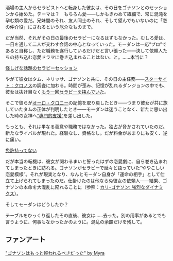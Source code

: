 <!-- title: モーダン・ラムジー -->
<!-- status: 生存 -->

酒場の主人からセラピストへと転身した彼女は、その日をゴナソンとのセッションから始めた。テーマは？　もちろん愛――しかもきわめて繊細で、常に混沌を孕む類の愛だ。兄妹間のそれ、友人同士のそれ、そして望んでもいないのに「恋の仲介役」にされるという厄介なものまで。

だが当然、それがその日の最後のセラピーになるはずもなかった。むしろ愛は、一日を通して二人が交わす会話の中心となっていった。モーダンは一応“プロ”であると自称し、ただ職務を遂行しているだけだと言い張った――決して依頼人たちの持ち込む恋愛ドラマに巻き込まれることはない、と。……本当に？

[怪しげな話題のセラピーセッション](#embed:https://www.youtube.com/live/AVolo2GU708?si=4AnsPPNT_wg8l5Ml&t=215)

やがて彼女はタム、ネリッサ、ゴナソンと共に、その日の主任務――[スターサイト：クロノス](https://www.youtube.com/live/AVolo2GU708?si=lAhFFA_4EjWnc_FJ&t=4562)の調査に加わる。時間が歪み、記憶が乱れるダンジョンの中でも、彼女は抜け目なく[もう一回セラピーを挟んでいた](https://www.youtube.com/live/AVolo2GU708?si=P7SB05k5Jd07spd9&t=7538)。

そこで彼らが[オーロ・クロニー](https://www.youtube.com/live/AVolo2GU708?si=SEplOgl1s3k3hXcx&t=7906)の記憶を取り戻したとき――つまり彼女が共に旅していたタムの正体が判明したとき――モーダンは迷うことなく、新たに思い出した時の女神へ[“専門的支援”](https://www.youtube.com/live/AVolo2GU708?si=1nQSEO7cubwb8rFH&t=8151)を差し出した。

もっとも、それは単なる善意や職務ではなかった。独占が脅かされていたのだ。新たなライバルが現れた。経験なし、資格なし。だが料金があまりにも安く、逆に痛い。

[免許持ってない](#embed:https://www.youtube.com/live/AVolo2GU708?si=jllaYw_Lnzhq52cC&t=3403)

だが本当の転機は、彼女が関わるまいと誓ったはずの恋愛劇に、自ら巻き込まれてしまったときに訪れる。ゴナソンがセラピーで延々と語っていた“ややこしい恋愛模様”。それが現実となり、なんとモーダン自身が「運命の相手」として仕立て上げられてしまったのだ。仕掛けたのは他ならぬ彼女の依頼人――結果、ゴナソンの本命を大混乱に陥れることに（参照：[カリ-ゴナソン: 強烈なダイナミクス](#edge:calli-gigi)）。

そしてモーダンはどうしたか？

テーブルをひっくり返したその直後、彼女は……去った。別の用事があるとでも言うように、何事もなかったかのように。混乱の余韻だけを残して。

## ファンアート

["ゴナソンはもっと報われるべきだった" by Myra](https://x.com/maybe_myra28/status/1920143568561180880)

<!-- shiori, calli -->
